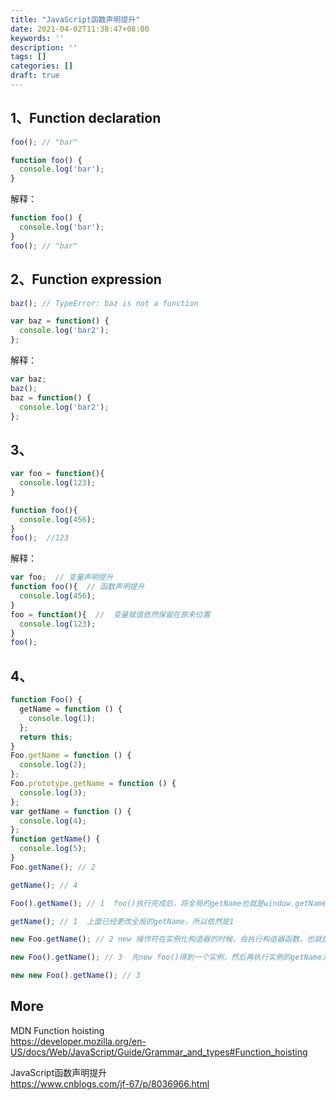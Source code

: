 ```yaml
---
title: "JavaScript函数声明提升"
date: 2021-04-02T11:38:47+08:00
keywords: ''
description: ''
tags: []
categories: []
draft: true
---
```


## 1、Function declaration

```javascript
foo(); // "bar"

function foo() {
  console.log('bar');
}
```

解释：
```javascript
function foo() {
  console.log('bar');
}
foo(); // "bar"
```


## 2、Function expression

```javascript
baz(); // TypeError: baz is not a function

var baz = function() {
  console.log('bar2');
};
```

解释：
```javascript
var baz;
baz();
baz = function() {
  console.log('bar2');
};
```

## 3、

```javascript
var foo = function(){
  console.log(123);
}

function foo(){
  console.log(456);
}
foo();  //123
```

解释：
```javascript
var foo;  // 变量声明提升
function foo(){  // 函数声明提升
  console.log(456);
}
foo = function(){  //  变量赋值依然保留在原来位置
  console.log(123);
}
foo(); 
```

## 4、

```javascript
function Foo() {
  getName = function () {
    console.log(1);
  };
  return this;
}
Foo.getName = function () {
  console.log(2);
};
Foo.prototype.getName = function () {
  console.log(3);
};
var getName = function () {
  console.log(4);
};
function getName() {
  console.log(5);
}
Foo.getName(); // 2

getName(); // 4

Foo().getName(); // 1  foo()执行完成后，将全局的getName也就是window.getName给更改后返回this，而在这里this执行的就是window，所以最后执行的就是window.getName，所以输出1

getName(); // 1  上面已经更改全局的getName，所以依然是1

new Foo.getName(); // 2 new 操作符在实例化构造器的时候，会执行构造器函数，也就是说，foo.getName会执行，输出2

new Foo().getName(); // 3  先new foo()得到一个实例，然后再执行实例的getName方法,这个时候，实例的构造器里没有getName方法，就会执行构造器原型上的getName方法

new new Foo().getName(); // 3
```

## More 

MDN Function hoisting   
https://developer.mozilla.org/en-US/docs/Web/JavaScript/Guide/Grammar_and_types#Function_hoisting    

JavaScript函数声明提升  
https://www.cnblogs.com/jf-67/p/8036966.html

